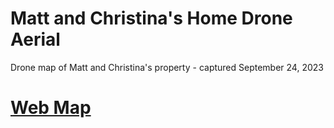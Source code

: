 # Matt and Christina's Home Drone Aerial
Drone map of Matt and Christina's property - captured September 24, 2023

# [Web Map](https://kylenessen.github.io/matt_and_christina_drone_map/)
